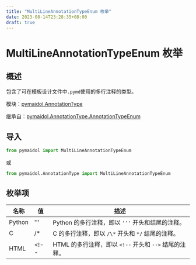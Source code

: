 ```yaml
---
title: "MultiLineAnnotationTypeEnum 枚举"
date: 2023-08-14T23:28:35+08:00
draft: true
---
```


# MultiLineAnnotationTypeEnum 枚举

## 概述

包含了可在模板设计文件中`.pymd`使用的多行注释的类型。

模块：[pymaidol.AnnotationType](AnnotationType模块.md)

继承自：[pymaidol.AnnotationType.AnnotationTypeEnum](AnnotationTypeEnum枚举.md)

## 导入

```python
from pymaidol import MultiLineAnnotationTypeEnum
```

或

```python
from pymaidol.AnnotationType import MultiLineAnnotationTypeEnum
```

## 枚举项

名称 | 值 | 描述
--- | --- | ---
Python | ''' | Python 的多行注释，即以 `'''` 开头和结尾的注释。
C | /\* | C 的多行注释，即以 `/\*` 开头和 `*/` 结尾的注释。
HTML | \<!-- | HTML 的多行注释，即以 `<!--` 开头和 `-->` 结尾的注释。

